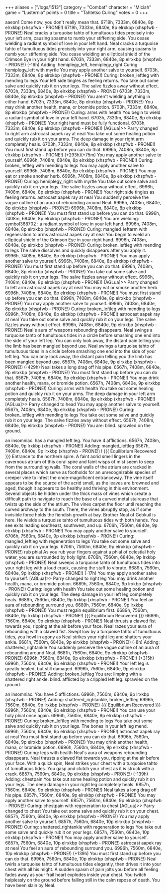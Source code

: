 +++
aliases = ["/logs/1513"]
category = "Combat"
character = "Miciah"
game = "Lusternia"
points = 0
title = "Tahtetso Curing"
votes = 0
+++

aaeon1
Come now, you don't really mean that.
6719h, 7333m, 6840e, 8p elrxkbp (xhspfwb - PRONE!) 
6719h, 7333m, 6840e, 8p elrxkbp (xhspfwb - PRONE!) 
Neal cracks a turquoise tahto of tumultuous tides precisely into your left arm, causing spasms to numb your stiffening side.
You cease wielding a radiant symbol of love in your left hand.
Neal cracks a turquoise tahto of tumultuous tides precisely into your right arm, causing spasms to numb your stiffening side.
You cease wielding an elliptical shield of the Crimson Eye in your right hand.
6703h, 7333m, 6840e, 8p elrxkbp (xhspfwb - PRONE!) (-16h)
Adding: hemiplegy_left, hemiplegy_right
Curing: hemiplegy_left with myrtle
You may apply another salve to yourself.
6703h, 7333m, 6840e, 8p elrxkbp (xhspfwb - PRONE!) 
Curing: broken_leftleg with mending to legs
Your left side tingles as feeling returns.
You take out some salve and quickly rub it on your legs.
The salve fizzles away without effect.
6703h, 7333m, 6840e, 8p elrxkbp (xhspfwb - PRONE!) 
6703h, 7333m, 6840e, 8p elrxkbp (xhspfwb - PRONE!) 
You aren't wielding anything in either hand.
6703h, 7333m, 6840e, 8p elrxkbp (xhspfwb - PRONE!) 
You may drink another health, mana, or bromide potion.
6703h, 7333m, 6840e, 8p elrxkbp (xhspfwb - PRONE!) 
Curing: arms with health
You begin to wield a radiant symbol of love in your left hand.
6703h, 7333m, 6840e, 8p elrxkbp (xhspfwb - PRONE!) 
Your right hand must be fully functional.
6703h, 7333m, 6840e, 8p elrxkbp (xhspfwb - PRONE!) 
  [AGLua]>> Parry changed to right arm
astrocast aapek ray at neal
You take out some healing potion and quickly rub it on your arms.
The deep damage in your right arm completely heals.
6703h, 7333m, 6840e, 8p elrxkbp (xhspfwb - PRONE!) 
You must first stand up before you can do that.
6996h, 7408m, 6840e, 8p elrxkbp (xhspfwb - PRONE!) (+293h)(+75m)
You may apply another salve to yourself.
6996h, 7408m, 6840e, 8p elrxkbp (xhspfwb - PRONE!) 
Curing: broken_leftleg with mending to legs
You may apply another salve to yourself.
6996h, 7408m, 6840e, 8p elrxkbp (xhspfwb - PRONE!) 
You may eat or smoke another herb.
6996h, 7408m, 6840e, 8p elrxkbp (xhspfwb - PRONE!) 
Curing: hemiplegy_right with myrtle
You take out some salve and quickly rub it on your legs.
The salve fizzles away without effect.
6996h, 7408m, 6840e, 8p elrxkbp (xhspfwb - PRONE!) 
Your right side tingles as feeling returns.
astrocast aapek ray at neal
You suddenly perceive the vague outline of an aura of rebounding around Neal.
6996h, 7408m, 6840e, 8p elrxkbp (xhspfwb - PRONE!) 
6996h, 7408m, 6840e, 8p elrxkbp (xhspfwb - PRONE!) 
You must first stand up before you can do that.
6996h, 7408m, 6840e, 8p elrxkbp (xhspfwb - PRONE!) 
You are wielding:
   symbol368702 : a radiant symbol of love in your left hand.
6996h, 7408m, 6840e, 8p elrxkbp (xhspfwb - PRONE!) 
Curing: mangled_leftarm with regeneration to arms
astrocast aapek ray at neal
You begin to wield an elliptical shield of the Crimson Eye in your right hand.
6996h, 7408m, 6840e, 8p elrxkbp (xhspfwb - PRONE!) 
Curing: broken_leftleg with mending to legs
The salve dissolves and quickly disappears after you apply it.
6996h, 7408m, 6840e, 8p elrxkbp (xhspfwb - PRONE!) 
You may apply another salve to yourself.
6996h, 7408m, 6840e, 8p elrxkbp (xhspfwb - PRONE!) 
You must first stand up before you can do that.
6996h, 7408m, 6840e, 8p elrxkbp (xhspfwb - PRONE!) 
You take out some salve and quickly rub it on your legs.
The salve fizzles away without effect.
6996h, 7408m, 6840e, 8p elrxkbp (xhspfwb - PRONE!) 
  [AGLua]>> Parry changed to left arm
astrocast aapek ray at neal
You may eat or smoke another herb.
6996h, 7408m, 6840e, 8p elrxkbp (xhspfwb - PRONE!) 
You must first stand up before you can do that.
6996h, 7408m, 6840e, 8p elrxkbp (xhspfwb - PRONE!) 
You may apply another salve to yourself.
6996h, 7408m, 6840e, 8p elrxkbp (xhspfwb - PRONE!) 
Curing: broken_leftleg with mending to legs
6996h, 7408m, 6840e, 8p elrxkbp (xhspfwb - PRONE!) 
astrocast aapek ray at neal
You take out some salve and quickly rub it on your legs.
The salve fizzles away without effect.
6996h, 7408m, 6840e, 9p elrxkbp (xhspfwb - PRONE!) 
Neal's aura of weapons rebounding disappears.
Neal swings a turquoise tahto of tumultuous tides in a circle before smashing one end into the side of your left leg. You can only look away, the distant pain telling you the limb has been mangled beyond use.
Neal swings a turquoise tahto of tumultuous tides in a circle before smashing one end into the side of your left leg. You can only look away, the distant pain telling you the limb has been mangled beyond use.
6567h, 7408m, 6840e, 9p elrxkbp (xhspfwb - PRONE!) (-429h)
Neal takes a long drag off his pipe.
6567h, 7408m, 6840e, 9p elrxkbp (xhspfwb - PRONE!) 
You must first stand up before you can do that.
6567h, 7408m, 6840e, 9p elrxkbp (xhspfwb - PRONE!) 
You may drink another health, mana, or bromide potion.
6567h, 7408m, 6840e, 9p elrxkbp (xhspfwb - PRONE!) 
Curing: arms with health
You take out some healing potion and quickly rub it on your arms.
The deep damage in your left arm completely heals.
6567h, 7408m, 6840e, 9p elrxkbp (xhspfwb - PRONE!) 
  [AGLua]>> Parry changed to head
You may apply another salve to yourself.
6567h, 7408m, 6840e, 9p elrxkbp (xhspfwb - PRONE!) 
Curing: broken_leftleg with mending to legs
You take out some salve and quickly rub it on your legs.
The salve fizzles away without effect.
6567h, 7408m, 6840e, 9p elrxkbp (xhspfwb - PRONE!) 
You are:
blind.
sprawled on the ground.

an insomniac.
has a mangled left leg.
You have 4 afflictions.
6567h, 7408m, 6840e, 9p lrxkbp (xhspfwb - PRONE!) 
Adding: mangled_leftleg
6567h, 7408m, 6840e, 9p lrxkbp (xhspfwb - PRONE!) 
l
          {{{ Equilibrium Recovered }}}
Entrance to the northern spire.
A faint acrid smell lingers in the cavernous atrium of this coral spire and faint wisps of mist seem to seep from the surrounding walls. The coral walls of the atrium are cracked in several places which serve as footholds for an unrecognizable species of creeper vine to infest the once-magnificent entranceway. The vine itself appears to be the source of the acrid smell, as the leaves are browned and aged, though it appears to be healthy and thriving in this environment. Several objects lie hidden under the thick mass of vines which create a difficult path to navigate to reach the base of a curved metal staircase that twists up the side of the atrium. The vines carpet the floor until reaching the curved archway to the south. There, the vines abruptly stop, as if some invisible force holds the fiendish growth at bay. Brother Neal of Gebkuil is here. He wields a turquoise tahto of tumultuous tides with both hands.
You see exits leading southeast, southwest, and up.
6706h, 7560m, 6840e, 9p elrxkbp (xhspfwb - PRONE!) 
You may apply another salve to yourself.
6706h, 7560m, 6840e, 9p elrxkbp (xhspfwb - PRONE!) 
Curing: mangled_leftleg with regeneration to legs
You take out some salve and quickly rub it on your legs.
6706h, 7560m, 6840e, 9p elrxkbp (xhspfwb - PRONE!) 
rub phial
As you rub your fingers against a phial of celestial holy water, you are surrounded by holy light.
6706h, 7560m, 6840e, 9p lrxkbp (xhspfwb - PRONE!) 
Neal sweeps a turquoise tahto of tumultuous tides into your right leg with a loud crack, causing the staff to vibrate.
6689h, 7560m, 6840e, 9p lrxkbp (xhspfwb - PRONE!) (-17h)
You may apply another salve to yourself.
  [AGLua]>> Parry changed to right leg
You may drink another health, mana, or bromide potion.
6689h, 7560m, 6840e, 9p lrxkbp (xhspfwb - PRONE!) 
Curing: legs with health
You take out some healing potion and quickly rub it on your legs.
The deep damage in your left leg completely heals.
6689h, 7560m, 6840e, 9p lrxkbp (xhspfwb - PRONE!) 
You feel an aura of rebounding surround you.
6689h, 7560m, 6840e, 9p lrxkbp (xhspfwb - PRONE!) 
You must regain equilibrium first.
6689h, 7560m, 6840e, 9p lrxkbp (xhspfwb - PRONE!) 
          {{{ Equilibrium Recovered }}}
6689h, 7560m, 6840e, 9p elrxkbp (xhspfwb - PRONE!) 
Neal thrusts a clawed fist towards you, ripping at the air before your face.
Neal razes your aura of rebounding with a clawed fist.
Swept low by a turquoise tahto of tumultuous tides, you howl in agony as Neal strikes your right leg and shatters your ankle.
6681h, 7560m, 6840e, 9p elrxkbp (xhspfwb - PRONE!) (-8h)
Adding: shattered_rightankle
You suddenly perceive the vague outline of an aura of rebounding around Neal.
6681h, 7560m, 6840e, 9p elrxkbp (xhspfwb - PRONE!) 
6996h, 7560m, 6840e, 9p elrxkbp (xhspfwb - PRONE!) (+315h)
6996h, 7560m, 6840e, 9p elrxkbp (xhspfwb - PRONE!) 
Your left leg is greatly healed, but still damaged.
6996h, 7560m, 6840e, 9p elrxkbp (xhspfwb - PRONE!) 
Adding: broken_leftleg
You are:
limping with a shattered right ankle.
blind.
afflicted by a crippled left leg.
sprawled on the ground.

an insomniac.
You have 5 afflictions.
6996h, 7560m, 6840e, 9p lrxkbp (xhspfwb - PRONE!) 
Adding: shattered_rightankle, broken_leftleg
6996h, 7560m, 6840e, 9p lrxkbp (xhspfwb - PRONE!) 
          {{{ Equilibrium Recovered }}}
6996h, 7560m, 6840e, 9p elrxkbp (xhspfwb - PRONE!) 
You can use your holy phial once again.
6996h, 7560m, 6840e, 9p elrxkbp (xhspfwb - PRONE!) 
Curing: broken_leftleg with mending to legs
You take out some salve and quickly rub it on your legs.
The bones in your left leg mend.
6996h, 7560m, 6840e, 9p elrxkbp (xhspfwb - PRONE!) 
astrocast aapek ray at neal
You must first stand up before you can do that.
6996h, 7560m, 6840e, 9p elrxkbp (xhspfwb - PRONE!) 
You may drink another health, mana, or bromide potion.
6996h, 7560m, 6840e, 9p elrxkbp (xhspfwb - PRONE!) 
Curing: legs with health
Neal's aura of weapons rebounding disappears.
Neal thrusts a clawed fist towards you, ripping at the air before your face.
With a quick spin, Neal strikes your chest with a turquoise tahto of tumultuous tides.
You gasp and clutch your chest as it is struck with a crack.
6857h, 7560m, 6840e, 9p elrxkbp (xhspfwb - PRONE!) (-139h)
Adding: chestpain
You take out some healing potion and quickly rub it on your legs.
The deep damage in your right leg completely heals.
6857h, 7560m, 6840e, 9p elrxkbp (xhspfwb - PRONE!) 
Neal takes a long drag off his pipe.
6857h, 7560m, 6840e, 9p elrxkbp (xhspfwb - PRONE!) 
You may apply another salve to yourself.
6857h, 7560m, 6840e, 9p elrxkbp (xhspfwb - PRONE!) 
Curing: chestpain with regeneration to chest
  [AGLua]>> Parry changed to chest
You take out some salve and quickly rub it on your chest.
6857h, 7560m, 6840e, 9p elrxkbp (xhspfwb - PRONE!) 
You may apply another salve to yourself.
6857h, 7560m, 6840e, 10p elrxkbp (xhspfwb - PRONE!) 
Curing: shattered_rightankle with regeneration to legs
You take out some salve and quickly rub it on your legs.
6857h, 7560m, 6840e, 10p elrxkbp (xhspfwb - PRONE!) 
You may apply another salve to yourself.
6857h, 7560m, 6840e, 10p elrxkbp (xhspfwb - PRONE!) 
astrocast aapek ray at neal
You feel an aura of rebounding surround you.
6996h, 7560m, 6840e, 10p elrxkbp (xhspfwb - PRONE!) (+139h)
You must first stand up before you can do that.
6996h, 7560m, 6840e, 10p elrxkbp (xhspfwb - PRONE!) 
Neal twirls a turquoise tahto of tumultuous tides elegantly, then drives it into your chest with all his might.
A sudden spasm of pain jolts you before all feeling fades away as your frail heart explodes inside your chest. You twitch helplessly on the ground before falling still in the calm repose of death.
You have been slain by Neal.